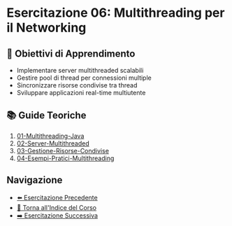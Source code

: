 # Esercitazione 06: Multithreading per il Networking

## 🎯 Obiettivi di Apprendimento
- Implementare server multithreaded scalabili
- Gestire pool di thread per connessioni multiple
- Sincronizzare risorse condivise tra thread
- Sviluppare applicazioni real-time multiutente

## 📚 Guide Teoriche
1. [01-Multithreading-Java](01-Multithreading-Java.md)
2. [02-Server-Multithreaded](02-Server-Multithreaded.md)
3. [03-Gestione-Risorse-Condivise](03-Gestione-Risorse-Condivise.md)
4. [04-Esempi-Pratici-Multithreading](04-Esempi-Pratici-Multithreading.md)

## Navigazione
- [⬅️ Esercitazione Precedente](../05-Socket-Multicast-Broadcast/README.md)
- [📑 Torna all'Indice del Corso](../README.md)
- [➡️ Esercitazione Successiva](../07-Socket-Sicuri-SSL/README.md)